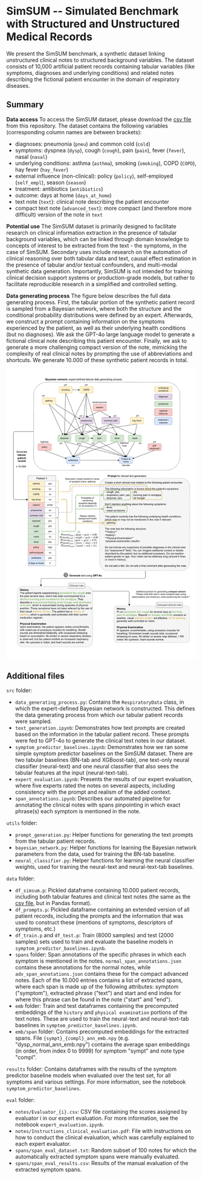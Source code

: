 # SimSUM -- Simulated Benchmark with Structured and Unstructured Medical Records

We present the SimSUM benchmark, a synthetic dataset linking unstructured clinical notes to structured background variables. The dataset consists of 10,000 artificial patient records containing tabular variables (like symptoms, diagnoses and underlying conditions) and related notes describing the fictional patient encounter in the domain of respiratory diseases. 

## Summary

**Data access** To access the SimSUM dataset, please download the [csv file](https://github.com/prabaey/SimSUM/blob/main/SimSUM.csv) from this repository. The dataset contains the following variables (corresponding column names are between brackets): 
- diagnoses: pneumonia (`pneu`) and common cold (`cold`)
- symptoms: dyspnea (`dysp`), cough (`cough`), pain (`pain`), fever (`fever`), nasal (`nasal`)
- underlying conditions: asthma (`asthma`), smoking (`smoking`), COPD (`COPD`), hay fever (`hay_fever`)
- external influence (non-clinical): policy (`policy`), self-employed (`self_empl`), season (`season`)
- treatment: antibiotics (`antibiotics`)
- outcome: days at home (`days_at_home`)
- text note (`text`): clinical note describing the patient encounter
- compact text note (`advanced_text`): more compact (and therefore more difficult) version of the note in `text`

**Potential use** The SimSUM dataset is primarily designed to facilitate research on clinical information extraction in the presence of tabular background variables, which can be linked through domain knowledge to concepts of interest to be extracted from the text - the symptoms, in the case of SimSUM. Secondary uses include research on the automation of clinical reasoning over both tabular data and text, causal effect estimation in the presence of tabular and/or textual confounders, and multi-modal synthetic data generation. Importantly, SimSUM is not intended for training clinical decision support systems or production-grade models, but rather to facilitate reproducible research in a simplified and controlled setting.

**Data generating process** The figure below describes the full data generating process. First, the tabular portion of the synthetic patient record is sampled from a Bayesian network, where both the structure and the conditional probability distributions were defined by an expert. Afterwards, we construct a prompt containing information on the symptoms experienced by the patient, as well as their underlying health conditions (but no diagnoses). We ask the GPT-4o large language model to generate a fictional clinical note describing this patient encounter. Finally, we ask to generate a more challenging compact version of the note, mimicking the complexity of real clinical notes by prompting the use of abbreviations and shortcuts. We generate 10.000 of these synthetic patient records in total. 

<p float="center">
<img src="img/data_generating_process.png" width="1000" />
</p>

## Additional files

`src` folder:
- `data_generating_process.py`: Contains the `RespiratoryData` class, in which the expert-defined Bayesian network is constructed. This defines the data generating process from which our tabular patient records were sampled.
- `text_generation.ipynb`: Demonstrates how text prompts are created based on the information in the tabular patient record. These prompts were fed to GPT-4o to generate the clinical text notes in our dataset.
- `symptom_predictor_baselines.ipynb`: Demonstrates how we ran some simple symptom predictor baselines on the SimSUM dataset. There are two tabular baselines (BN-tab and XGBoost-tab), one text-only neural classifier (neural-text) and one neural classifier that also sees the tabular features at the input (neural-text-tab).
- `expert_evaluation.ipynb`: Presents the results of our expert evaluation, where five experts rated the notes on several aspects, including consistency with the prompt and realism of the added context.
- `span_annotations.ipynb`: Describes our automated pipeline for annotating the clinical notes with spans pinpointing in which exact phrase(s) each symptom is mentioned in the note. 

`utils` folder: 
- `prompt_generation.py`: Helper functions for generating the text prompts from the tabular patient records.
- `bayesian_network.py`: Helper functions for learning the Bayesian network parameters from the data, used for training the BN-tab baseline.
- `neural_classifier.py`: Helper functions for learning the neural classifier weights, used for training the neural-text and neural-text-tab baselines.

`data` folder: 
- `df_simsum.p`: Pickled dataframe containing 10.000 patient records, including both tabular features and clinical text notes (the same as the [csv file](https://github.com/prabaey/SimSUM/blob/main/SimSUM.csv), but in Pandas format).
- `df_prompts.p`: Pickled dataframe containing an extended version of all patient records, including the prompts and the information that was used to construct these (mentions of symptoms, descriptors of symptoms, etc.)
- `df_train.p` and `df_test.p`: Train (8000 samples) and test (2000 samples) sets used to train and evaluate the baseline models in `symptom_predictor_baselines.ipynb`.
- `spans` folder: Span annotations of the specific phrases in which each symptom is mentioned in the notes. `normal_span_annotations.json` contains these annotations for the normal notes, while `adv_span_annotations.json` contains these for the compact advanced notes. Each of the 10.000 entries contains a list of extracted spans, where each span is made up of the following attributes: symptom ("symptom"), extracted phrase ("text") and start and end index for where this phrase can be found in the note ("start" and "end").
- `emb` folder: Train and test dataframes containing the precomputed embeddings of the ``history`` and ``physical examination`` portions of the text notes. These are used to train the neural-text and neural-text-tab baselines in `symptom_predictor_baselines.ipynb`.
- `emb/span` folder: Contains precomputed embeddings for the extracted spans. File `{sympt}_{compl}_ann_emb.npy` (e.g. "dysp_normal_ann_emb.npy") contains the average span embeddings (in order, from index 0 to 9999) for symptom "sympt" and note type "compl". 

`results` folder: Contains dataframes with the results of the symptom predictor baseline models when evaluated over the test set, for all symptoms and various settings. For more information, see the notebook `symptom_predictor_baselines`. 

`eval` folder: 
- `notes/Evaluator_{i}.csv`: CSV file containing the scores assigned by evaluator i in our expert evaluation. For more information, see the notebook `expert_evaluation.ipynb`.
- `notes/Instructions_clinical_evaluation.pdf`: File with instructions on how to conduct the clinical evaluation, which was carefully explained to each expert evaluator.
- `spans/span_eval_dataset.txt`: Random subset of 100 notes for which the automatically extracted symptom spans were manually evaluated.
- `spans/span_eval_results.csv`: Results of the manual evaluation of the extracted symptom spans. 
  
